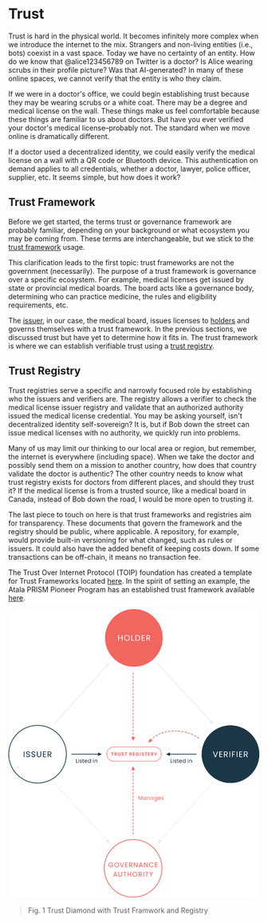 # Trust

Trust is hard in the physical world. It becomes infinitely more complex when we introduce the internet to the mix. Strangers and non-living entities (i.e., bots) coexist in a vast space. Today we have no certainty of an entity. How do we know that @alice123456789 on Twitter is a doctor? Is Alice wearing scrubs in their profile picture? Was that AI-generated? In many of these online spaces, we cannot verify that the entity is who they claim.

If we were in a doctor's office, we could begin establishing trust because they may be wearing scrubs or a white coat. There may be a degree and medical license on the wall. These things make us feel comfortable because these things are familiar to us about doctors. But have you ever verified your doctor's medical license–probably not. The standard when we move online is dramatically different.

If a doctor used a decentralized identity, we could easily verify the medical license on a wall with a QR code or Bluetooth device. This authentication on demand applies to all credentials, whether a doctor, lawyer, police officer, supplier, etc. It seems simple, but how does it work?

## Trust Framework

Before we get started, the terms trust or governance framework are probably familiar, depending on your background or what ecosystem you may be coming from. These terms are interchangeable, but we stick to the [trust framework](/documentation/docs/concepts/glossary.md#trust-framework) usage.

This clarification leads to the first topic: trust frameworks are not the government (necessarily). The purpose of a trust framework is governance over a specific ecosystem. For example, medical licenses get issued by state or provincial medical boards. The board acts like a governance body, determining who can practice medicine, the rules and eligibility requirements, etc.

The [issuer](/documentation/docs/concepts/glossary.md#issuer), in our case, the medical board, issues licenses to [holders](/documentation/docs/concepts/glossary.md#holders) and governs themselves with a trust framework. In the previous sections, we discussed trust but have yet to determine how it fits in. The trust framework is where we can establish verifiable trust using a [trust registry](/documentation/docs/concepts/glossary.md#trust-registry).

## Trust Registry

Trust registries serve a specific and narrowly focused role by establishing who the issuers and verifiers are. The registry allows a verifier to check the medical license issuer registry and validate that an authorized authority issued the medical license credential. You may be asking yourself, isn't decentralized identity self-sovereign? It is, but if Bob down the street can issue medical licenses with no authority, we quickly run into problems.

Many of us may limit our thinking to our local area or region, but remember, the internet is everywhere (including space). When we take the doctor and possibly send them on a mission to another country, how does that country validate the doctor is authentic? The other country needs to know what trust registry exists for doctors from different places, and should they trust it? If the medical license is from a trusted source, like a medical board in Canada, instead of Bob down the road, I would be more open to trusting it.

The last piece to touch on here is that trust frameworks and registries aim for transparency. These documents that govern the framework and the registry should be public, where applicable. A repository, for example, would provide built-in versioning for what changed, such as rules or issuers. It could also have the added benefit of keeping costs down. If some transactions can be off-chain, it means no transaction fee. 

The Trust Over Internet Protocol (TOIP) foundation has created a template for Trust Frameworks located [here](https://trustoverip.org/news/2022/02/01/the-toip-foundation-releases-its-first-official-governance-specifications/). In the spirit of setting an example, the Atala PRISM Pioneer Program has an established trust framework available [here](https://github.com/AtalaPRISMTribe/PPPGF).

![Trust Diamond](/documentation/docs/images/trust-diamond.png "Trust Diamond")
> Fig. 1 Trust Diamond with Trust Framwork and Registry